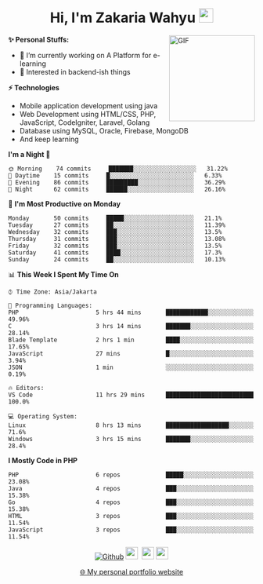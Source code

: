 <h1 align="center">Hi, I'm Zakaria Wahyu <img src="https://github.com/TheDudeThatCode/TheDudeThatCode/blob/master/Assets/Hi.gif" width="29px"></h1>

<img align="right" alt="GIF" height="175px" src="https://www.nayakapratama.co.id/wp-content/uploads/2019/07/Website-Maintenance.gif" />

**✨ Personal Stuffs:**
- 🔭 I’m currently working on A Platform for e-learning 
- 🌱 Interested in backend-ish things

**⚡ Technologies**
- Mobile application development using java
- Web Development using HTML/CSS, PHP, JavaScript, CodeIgniter, Laravel, Golang
- Database using MySQL, Oracle, Firebase, MongoDB
- And keep learning

<!--START_SECTION:waka-->
**I'm a Night 🦉** 

```text
🌞 Morning    74 commits     ███████░░░░░░░░░░░░░░░░░░   31.22% 
🌆 Daytime    15 commits     █░░░░░░░░░░░░░░░░░░░░░░░░   6.33% 
🌃 Evening    86 commits     █████████░░░░░░░░░░░░░░░░   36.29% 
🌙 Night      62 commits     ██████░░░░░░░░░░░░░░░░░░░   26.16%

```
📅 **I'm Most Productive on Monday** 

```text
Monday       50 commits     █████░░░░░░░░░░░░░░░░░░░░   21.1% 
Tuesday      27 commits     ██░░░░░░░░░░░░░░░░░░░░░░░   11.39% 
Wednesday    32 commits     ███░░░░░░░░░░░░░░░░░░░░░░   13.5% 
Thursday     31 commits     ███░░░░░░░░░░░░░░░░░░░░░░   13.08% 
Friday       32 commits     ███░░░░░░░░░░░░░░░░░░░░░░   13.5% 
Saturday     41 commits     ████░░░░░░░░░░░░░░░░░░░░░   17.3% 
Sunday       24 commits     ██░░░░░░░░░░░░░░░░░░░░░░░   10.13%

```


📊 **This Week I Spent My Time On** 

```text
⌚︎ Time Zone: Asia/Jakarta

💬 Programming Languages: 
PHP                      5 hrs 44 mins       ████████████░░░░░░░░░░░░░   49.96% 
C                        3 hrs 14 mins       ███████░░░░░░░░░░░░░░░░░░   28.14% 
Blade Template           2 hrs 1 min         ████░░░░░░░░░░░░░░░░░░░░░   17.65% 
JavaScript               27 mins             █░░░░░░░░░░░░░░░░░░░░░░░░   3.94% 
JSON                     1 min               ░░░░░░░░░░░░░░░░░░░░░░░░░   0.19%

🔥 Editors: 
VS Code                  11 hrs 29 mins      █████████████████████████   100.0%

💻 Operating System: 
Linux                    8 hrs 13 mins       ██████████████████░░░░░░░   71.6% 
Windows                  3 hrs 15 mins       ███████░░░░░░░░░░░░░░░░░░   28.4%

```

**I Mostly Code in PHP** 

```text
PHP                      6 repos             █████░░░░░░░░░░░░░░░░░░░░   23.08% 
Java                     4 repos             ███░░░░░░░░░░░░░░░░░░░░░░   15.38% 
Go                       4 repos             ███░░░░░░░░░░░░░░░░░░░░░░   15.38% 
HTML                     3 repos             ███░░░░░░░░░░░░░░░░░░░░░░   11.54% 
JavaScript               3 repos             ███░░░░░░░░░░░░░░░░░░░░░░   11.54%

```



<!--END_SECTION:waka-->

<p align="center">
<a href="https://github.com/zakariawahyu" target="_blank"><img alt="Github" src="https://img.shields.io/badge/GitHub-%2312100E.svg?&style=for-the-badge&logo=Github&logoColor=white" /></a>
<a href="https://www.twitter.com/_zakariawahyu"><img src="https://img.shields.io/badge/twitter-%231DA1F2.svg?&style=for-the-badge&logo=twitter&logoColor=white" height=25></a> 
<a href="https://www.linkedin.com/in/zakariawahyu"><img src="https://img.shields.io/badge/linkedin-%230077B5.svg?&style=for-the-badge&logo=linkedin&logoColor=white" height=25></a> 
<a href="https://www.instagram.com/_zakariawahyu"><img src="https://img.shields.io/badge/instagram-%23E4405F.svg?&style=for-the-badge&logo=instagram&logoColor=white" height=25></a></p>
<p align="center"><a href="https://www.zakariawahyu.site">🌐 My personal portfolio website</a></p>
